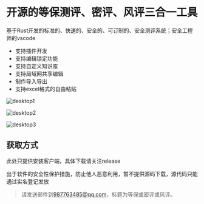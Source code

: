 # 开源的等保测评、密评、风评三合一工具

基于Rust开发的标准的、快速的、安全的、可订制的、安全测评系统；安全工程师的vscode

- 支持插件开发
- 支持编辑锁定功能
- 支持自定义知识库
- 支持局域网共享编辑
- 制作导入导出
- 支持excel格式的自由粘贴



![desktop1](./asset/mac-1.png)

![desktop2](./asset/windows-1.png)

![desktop3](./asset/mac-2.png)


## 获取方式

此处只提供安装客户端，具体下载请关注release

出于软件的安全性保护措施，防止他人恶意利用，暂不提供源码下载，源代码只能通过实名登记发放
> 请发送邮件到[987763485@qq.com](987763485@qq.com)，标题为等保或密评或风评。

